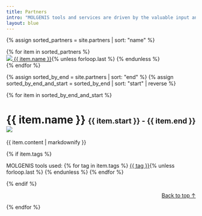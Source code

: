 ```yaml
---
title: Partners
intro: "MOLGENIS tools and services are driven by the valuable input and investments of many partners. Find examples of our partnerships below."
layout: blue
---
```

{% assign sorted_partners = site.partners | sort: "name" %}
<a id="top"/>
<div class="partner-grid">{% for item in sorted_partners %}
<div class="partner-block">
  <a href="#{{ item.name | slugify }}"><img src="{{ item.logo }}">
    {{ item.name }}</a>{% unless forloop.last %}&nbsp;{% endunless %}
</div>
{% endfor %}</div>

{% assign sorted_by_end = site.partners | sort: "end"  %}
{% assign sorted_by_end_and_start = sorted_by_end | sort: "start" | reverse %}

{% for item in sorted_by_end_and_start %}
  <h1 id="{{ item.name | slugify }}">{{ item.name }} 
    <small><small>{{ item.start }} - {{ item.end }}</small></small> 
    <img class="partner-logo" src="{{ item.logo }}">
  </h1>
  <p>{{ item.content | markdownify }}</p>
{% if item.tags %}
<p>MOLGENIS tools used:
{% for tag in item.tags %}
<a href="/tools/#{{ tag }}">{{ tag }}</a>{% unless forloop.last %}&nbsp;{% endunless %}
{% endfor %}
</p>
{% endif %}
<p style="text-align: right;">
  <a href="#top">Back to top ↑</a>
</p>
{% endfor %}
